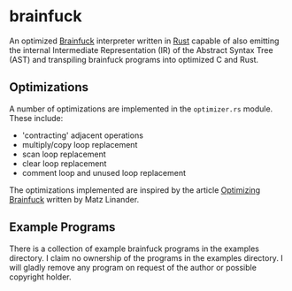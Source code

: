 # brainfuck

An optimized [Brainfuck](https://en.wikipedia.org/wiki/Brainfuck) interpreter
written in [Rust](https://rust-lang.org) capable of also emitting the internal
Intermediate Representation (IR) of the Abstract Syntax Tree (AST) and
transpiling brainfuck programs into optimized C and Rust.

## Optimizations

A number of optimizations are implemented in the `optimizer.rs` module. These
include:
* 'contracting' adjacent operations
* multiply/copy loop replacement
* scan loop replacement
* clear loop replacement
* comment loop and unused loop replacement

The optimizations implemented are inspired by the article
[Optimizing Brainfuck](http://calmerthanyouare.org/2015/01/07/optimizing-brainfuck.html)
written by Matz Linander.

## Example Programs

There is a collection of example brainfuck programs in the examples directory.
I claim no ownership of the programs in the examples directory. I will gladly
remove any program on request of the author or possible copyright holder.
